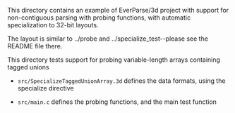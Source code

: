 This directory contains an example of EverParse/3d project with
support for non-contiguous parsing with probing functions, with
automatic specialization to 32-bit layouts.

The layout is similar to ../probe and ../specialize_test--please see the README
file there.

This directory tests support for probing variable-length arrays containing tagged unions

* `src/SpecializeTaggedUnionArray.3d` defines the data formats, using the
  specialize directive

* `src/main.c` defines the probing functions, and the
  main test function